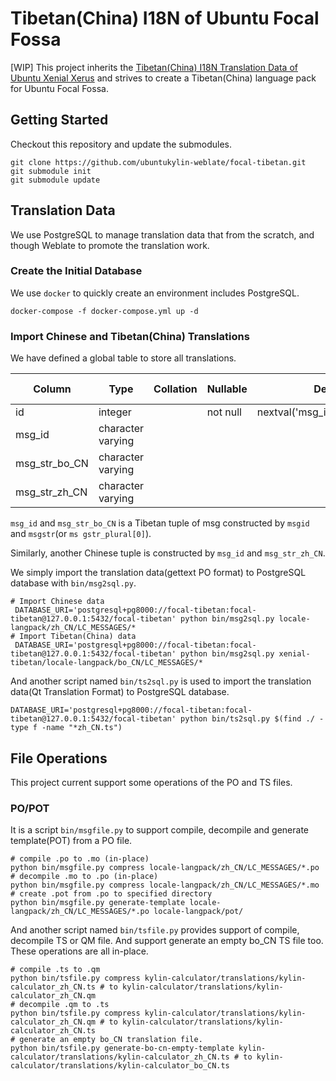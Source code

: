 # Tibetan(China) I18N of Ubuntu Focal Fossa

[WIP] This project inherits the [Tibetan(China) I18N Translation Data of Ubuntu Xenial Xerus] and strives to create a Tibetan(China) language pack for Ubuntu Focal Fossa.

[Tibetan(China) I18N Translation Data of Ubuntu Xenial Xerus]: https://github.com/ubuntuylin-weblate/xenial-tibetan.git

## Getting Started

Checkout this repository and update the submodules.

```shell
git clone https://github.com/ubuntukylin-weblate/focal-tibetan.git
git submodule init
git submodule update
```

## Translation Data

We use PostgreSQL to manage translation data that from the scratch, and though Weblate to promote the translation  work.

### Create the Initial Database

We use `docker` to quickly create an environment includes PostgreSQL.

```shell
docker-compose -f docker-compose.yml up -d
```

### Import Chinese and Tibetan(China) Translations

We have defined a global table to store all translations.

|    Column     |       Type        | Collation | Nullable |             Default             | Storage  | Stats target | Description |
|---------------|-------------------|-----------|----------|---------------------------------|----------|--------------|-------------|
| id            | integer           |           | not null | nextval('msg_id_seq'::regclass) | plain    |              |             |
| msg_id        | character varying |           |          |                                 | extended |              |             |
| msg_str_bo_CN | character varying |           |          |                                 | extended |              |             |
| msg_str_zh_CN | character varying |           |          |                                 | extended |              |             |

`msg_id` and `msg_str_bo_CN` is a Tibetan tuple of msg constructed by `msgid` and `msgstr`(or `ms gstr_plural[0]`).

Similarly, another Chinese tuple is constructed by `msg_id` and `msg_str_zh_CN`.

We simply import the translation data(gettext PO format) to PostgreSQL database with `bin/msg2sql.py`.

```shell
# Import Chinese data
 DATABASE_URI='postgresql+pg8000://focal-tibetan:focal-tibetan@127.0.0.1:5432/focal-tibetan' python bin/msg2sql.py locale-langpack/zh_CN/LC_MESSAGES/*
# Import Tibetan(China) data
 DATABASE_URI='postgresql+pg8000://focal-tibetan:focal-tibetan@127.0.0.1:5432/focal-tibetan' python bin/msg2sql.py xenial-tibetan/locale-langpack/bo_CN/LC_MESSAGES/*
```

And another script named `bin/ts2sql.py` is used to import the translation data(Qt Translation Format) to PostgreSQL database.

```shell
DATABASE_URI='postgresql+pg8000://focal-tibetan:focal-tibetan@127.0.0.1:5432/focal-tibetan' python bin/ts2sql.py $(find ./ -type f -name "*zh_CN.ts")
```

## File Operations

This project current support some operations of the PO and TS files.

### PO/POT

It is a script `bin/msgfile.py` to support compile, decompile and generate template(POT) from a PO file.

```shell
# compile .po to .mo (in-place)
python bin/msgfile.py compress locale-langpack/zh_CN/LC_MESSAGES/*.po
# decompile .mo to .po (in-place)
python bin/msgfile.py compress locale-langpack/zh_CN/LC_MESSAGES/*.mo
# create .pot from .po to specified directory
python bin/msgfile.py generate-template locale-langpack/zh_CN/LC_MESSAGES/*.po locale-langpack/pot/
```

And another script named `bin/tsfile.py` provides support of compile, decompile TS or QM file.  And support generate an empty bo_CN TS file too.  These operations are all in-place.

```shell
# compile .ts to .qm
python bin/tsfile.py compress kylin-calculator/translations/kylin-calculator_zh_CN.ts # to kylin-calculator/translations/kylin-calculator_zh_CN.qm
# decompile .qm to .ts
python bin/tsfile.py compress kylin-calculator/translations/kylin-calculator_zh_CN.qm # to kylin-calculator/translations/kylin-calculator_zh_CN.ts
# generate an empty bo_CN translation file.
python bin/tsfile.py generate-bo-cn-empty-template kylin-calculator/translations/kylin-calculator_zh_CN.ts # to kylin-calculator/translations/kylin-calculator_bo_CN.ts
```
